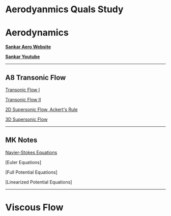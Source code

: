 # Aerodyanmics Quals Study


# Aerodynamics



[**Sankar Aero Website**](https://sankar.gatech.edu/?q=node/12#overlay-context=)

[**Sankar Youtube**](https://www.youtube.com/@lakshmisankar6498/videos)

---

## A8 Transonic Flow



[Transonic Flow I](https://www.youtube.com/watch?v=uTkk97AETco)

[Transonic Flow II](https://www.youtube.com/watch?v=--SkqTrIWTE)

[2D Supersonic Flow, Ackert's Rule](https://www.youtube.com/watch?v=qFcg3qoKbHk)

[3D Supersonic Flow](https://www.youtube.com/watch?v=HFgC_yTQx6M)

---

## MK Notes

[Navier-Stokes Equations](aero/navier_stokes_eqns.html)


[Euler Equations]

[Full Potential Equations]

[Linearized Potential Equations]




---

# Viscous Flow
